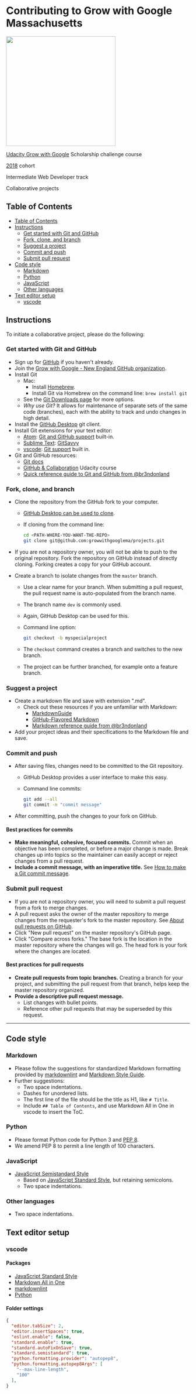 # Contributing to Grow with Google Massachusetts

<a href="https://www.udacity.com/">
  <img src="https://s3-us-west-1.amazonaws.com/udacity-content/rebrand/svg/logo.min.svg" width="300">
</a>

[Udacity Grow with Google](https://www.udacity.com/grow-with-google) Scholarship challenge course

[2018](https://sites.google.com/udacity.com/gwgdevscholarship/home) cohort

Intermediate Web Developer track

Collaborative projects

## Table of Contents

- [Table of Contents](#table-of-contents)
- [Instructions](#instructions)
  - [Get started with Git and GitHub](#get-started-with-git-and-github)
  - [Fork, clone, and branch](#fork-clone-and-branch)
  - [Suggest a project](#suggest-a-project)
  - [Commit and push](#commit-and-push)
  - [Submit pull request](#submit-pull-request)
- [Code style](#code-style)
  - [Markdown](#markdown)
  - [Python](#python)
  - [JavaScript](#javascript)
  - [Other languages](#other-languages)
- [Text editor setup](#text-editor-setup)
  - [vscode](#vscode)

## Instructions

To initiate a collaborative project, please do the following:

### Get started with Git and GitHub

- Sign up for [GitHub](https://github.com) if you haven't already.
- Join the [Grow with Google - New England GitHub organization](https://github.com/growwithgooglema).
- Install Git
  - Mac:
    - Install [Homebrew](https://brew.sh/).
    - Install Git via Homebrew on the command line: `brew install git`
  - See the [Git Downloads page](https://git-scm.com/downloads) for more options.
  - *Why use Git?* It allows for maintenance of separate sets of the same code (branches), each with the ability to track and undo changes in high detail.
- Install the [GitHub Desktop](https://desktop.github.com/) git client.
- Install Git extensions for your text editor:
  - [Atom](https://atom.io/): [Git and GitHub support](https://github.atom.io/) built-in.
  - [Sublime Text](http://www.sublimetext.com/): [GitSavvy](https://packagecontrol.io/packages/GitSavvy)
  - [vscode](https://code.visualstudio.com/): [Git support](https://code.visualstudio.com/Docs/editor/versioncontrol) built in.
- Git and GitHub resources:
  - [Git docs](https://git-scm.com/)
  - [GitHub & Collaboration](https://www.udacity.com/course/github-collaboration--ud456) Udacity course
  - [Quick reference guide to Git and GitHub from @br3ndonland](https://github.com/br3ndonland/general/blob/master/guide-git.md)

### Fork, clone, and branch

- Clone the repository from the GitHub fork to your computer.
  - [GitHub Desktop can be used to clone](https://help.github.com/desktop/guides/getting-started-with-github-desktop/).
  - If cloning from the command line:

    ```bash
    cd <PATH-WHERE-YOU-WANT-THE-REPO>
    git clone git@github.com:growwithgooglema/projects.git
    ```

- If you are not a repository owner, you will not be able to push to the original repository. Fork the repository on GitHub instead of directly cloning. Forking creates a copy for your GitHub account.
- Create a branch to isolate changes from the `master` branch.
  - Use a clear name for your branch. When submitting a pull request, the pull request name is auto-populated from the branch name.
  - The branch name `dev` is commonly used.
  - Again, GitHub Desktop can be used for this.
  - Command line option:

    ```bash
    git checkout -b myspecialproject
    ```

  - The `checkout` command creates a branch and switches to the new branch.
  - The project can be further branched, for example onto a feature branch.

### Suggest a project

- Create a markdown file and save with extension ".md".
  - Check out these resources if you are unfamiliar with Markdown:
    - [MarkdownGuide](https://www.markdownguide.org/)
    - [GitHub-Flavored Markdown](https://guides.github.com/features/mastering-markdown/)
    - [Markdown reference guide from @br3ndonland](https://github.com/br3ndonland/udacity-google/blob/master/markdown-guide.md)
- Add your project ideas and their specifications to the Markdown file and save.

### Commit and push

- After saving files, changes need to be committed to the Git repository.
  - GitHub Desktop provides a user interface to make this easy.
  - Command line commits:

    ```bash
    git add --all
    git commit -m "commit message"
    ```
- After committing, push the changes to your fork on GitHub.

#### Best practices for commits

- **Make meaningful, cohesive, focused commits.** Commit when an objective has been completed, or before a major change is made. Break changes up into topics so the maintainer can easily accept or reject changes from a pull request.
- **Include a commit message, with an imperative title.** See [How to make a Git commit message](https://chris.beams.io/posts/git-commit/).

### Submit pull request

- If you are not a repository owner, you will need to submit a pull request from a fork to merge changes.
- A pull request asks the owner of the master repository to merge changes from the requester's fork to the master repository. See [About pull requests on GitHub](https://help.github.com/articles/about-pull-requests/).
- Click "New pull request" on the master repository's GitHub page.
- Click "Compare across forks." The base fork is the location in the master repository where the changes will go. The head fork is your fork where the changes are located.

#### Best practices for pull requests

- **Create pull requests from topic branches.** Creating a branch for your project, and submitting the pull request from that branch, helps keep the master repository organized.
- **Provide a descriptive pull request message.**
  - List changes with bullet points.
  - Reference other pull requests that may be superseded by this request.

---

## Code style

### Markdown

- Please follow the suggestions for standardized Markdown formatting provided by [markdownlint](https://github.com/DavidAnson/markdownlint) and [Markdown Style Guide](http://www.cirosantilli.com/markdown-style-guide/).
- Further suggestions:
  - Two space indentations.
  - Dashes for unordered lists.
  - The first line of the file should be the title as H1, like `# Title`.
  - Include `## Table of Contents`, and use Markdown All in One in vscode to insert the ToC.

### Python

- Please format Python code for Python 3 and [PEP 8](http://pep8.org/).
- We amend PEP 8 to permit a line length of 100 characters.

### JavaScript

- [JavaScript Semistandard Style](https://github.com/Flet/semistandard)
  - Based on [JavaScript Standard Style](https://standardjs.com/), but retaining semicolons.
  - Two space indentations.

### Other languages

- Two space indentations.

## Text editor setup

### vscode

#### Packages

- [JavaScript Standard Style](https://marketplace.visualstudio.com/items/chenxsan.vscode-standardjs)
- [Markdown All in One](https://marketplace.visualstudio.com/items?itemName=yzhang.markdown-all-in-one)
- [markdownlint](https://marketplace.visualstudio.com/items?itemName=DavidAnson.vscode-markdownlint)
- [Python](https://code.visualstudio.com/docs/languages/python)

#### Folder settings

```json
{
  "editor.tabSize": 2,
  "editor.insertSpaces": true,
  "eslint.enable": false,
  "standard.enable": true,
  "standard.autoFixOnSave": true,
  "standard.semistandard": true,
  "python.formatting.provider": "autopep8",
  "python.formatting.autopep8Args": [
    "--max-line-length",
    "100"
  ],
}
```
